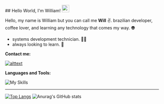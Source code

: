
﻿## Hello World, I'm William!  <img src="https://github.com/TheDudeThatCode/TheDudeThatCode/blob/master/Assets/Earth.gif" width="24px">

Hello, my name is William but you can call me **Will** :v:. 
brazilian developer, coffee lover, and learning any technology that comes my way. 👽
* systems development technician. 👩‍🎓 
* always looking to learn. 💫 


**Contact me:**

[![alttext](https://img.shields.io/badge/LinkedIn-0077B5?style=for-the-badge&logo=linkedin&logoColor=black`)](https://www.linkedin.com/in/williamjunqueira42/)

**Languages ​​and Tools:**


![My Skills](https://skillicons.dev/icons?i=py,js,flask,git,github)

-------------
[![Top Langs](https://github-readme-stats.vercel.app/api/top-langs/?username=williamjunqueira42&layout=compact)](https://github.com/anuraghazra/github-readme-stats)  ![Anurag's GitHub stats](https://github-readme-stats.vercel.app/api?username=williamjunqueira42&show_icons=true&theme=black)
